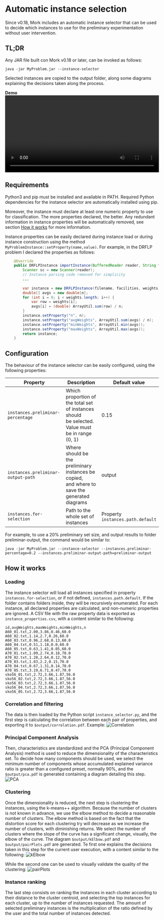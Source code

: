 # Automatic instance selection

Since v0.18, Mork includes an automatic instance selector that can be used to decide which instances 
to use for the preliminary experimentation without user intervention.

## TL;DR

Any JAR file built con Mork v0.18 or later, can be invoked as follows:
```text
java -jar MyProblem.jar --instance-selector
```

Selected instances are copied to the output folder, 
along some diagrams explaining the decisions taken along the process.

**Demo**
<video controls style="width: 100%">
<source src="../instance-selection.mp4" type="video/mp4">
</video>

## Requirements
Python3 and pip must be installed and available in PATH. 
Required Python dependencies for the instance selector are automatically installed using pip.

Moreover, the instance must declare at least one numeric property to use for classification. 
The more properties declared, the better. Any redundant information in instance properties will be 
automatically removed, see section [How it works](#how-it-works) for more information.

Instance properties can be easily declared during instance load or during instance construction using the method
`MyProblemInstance::setProperty(name,value)`. For example, in the DRFLP problem I declared the properties as follows:
```java
    @Override
    public DRFLPInstance importInstance(BufferedReader reader, String filename) {
        Scanner sc = new Scanner(reader);
        // Instance parsing code removed for simplicity
        ...
        
        var instance = new DRFLPInstance(filename, facilities, weights);
        double[] avgs = new double[n];
        for (int i = 0; i < weights.length; i++) {
            var row = weights[i];
            avgs[i] = (double) ArrayUtil.sum(row) / n;
        }
        instance.setProperty("n", n);
        instance.setProperty("avgWeights", ArrayUtil.sum(avgs) / n);
        instance.setProperty("minWeights", ArrayUtil.min(avgs));
        instance.setProperty("maxWeights", ArrayUtil.max(avgs));
        return instance;
    }
```

## Configuration
The behaviour of the instance selector can be easily configured, using the following properties:

| Property                           | Description                                                                                          | Default value                         |  
|------------------------------------|------------------------------------------------------------------------------------------------------|---------------------------------------|
| `instances.preliminar-percentage`  | Which proportion of the total set of instances should <br>be selected. Value must be in range (0, 1) | 0.15                                  |
| `instances.preliminar-output-path` | Where should be the preliminary instances be copied,<br> and where to save the generated diagrams    | output                                |
| `instances.for-selection`          | Path to the whole set of instances                                                                   | Property <br>`instances.path.default` |

For example, to use a 20% preliminary set size, and output results to folder preliminar-output, the command would be similar to:
```text
java -jar MyProblem.jar --instance-selector --instances.preliminar-percentage=0.2 --instances.preliminar-output-path=preliminar-output
```
## How it works

### Loading
The instance selector will load all instances specified in property `instances.for-selection`, or if not defined, `instances.path.default`.
If the folder contains folders inside, they will be recursively enumerated. For each instance, all declared properties are calculated, and non-numeric properties are ignored.
A CSV file with the raw property data is exported as `instance_properties.csv`, with a content similar to the following:
```csv
id,avgWeights,maxWeights,minWeights,n
A60_01.txt,2.00,3.86,0.46,60.0
A60_02.txt,1.14,2.7,0.26,60.0
A60_03.txt,0.96,2.68,0.13,60.0
A60_04.txt,0.51,1.18,0.0,60.0
A60_05.txt,0.63,1.41,0.05,60.0
A70_01.txt,1.09,2.74,0.18,70.0
A70_02.txt,1.28,2.64,0.12,70.0
A70_03.txt,1.03,2.2,0.15,70.0
A70_04.txt,0.67,1.31,0.14,70.0
A70_05.txt,3.19,6.71,0.47,70.0
sko56_01.txt,2.72,3.66,1.87,56.0
sko56_02.txt,2.72,3.66,1.87,56.0
sko56_03.txt,2.72,3.66,1.87,56.0
sko56_04.txt,2.72,3.66,1.87,56.0
sko56_05.txt,2.72,3.66,1.87,56.0
```

### Correlation and filtering
The data is then loaded by the Python script `instance_selector.py`, and the first step is 
calculating the correlation between each pair of properties, and exporting it to `$output/correlation.pdf`. Example:
![Correlation](correlation.png)

### Principal Component Analysis
Then, characteristics are standardized and the PCA (Principal Component Analysis) method is used to reduce
the dimensionality of the characteristics set. 
To decide how many components should be used, we select the minimum number of components whose accumulated
explained variance ratio is greater than a configured preset, normally 90%, and the `$output/pca.pdf` is generated 
containing a diagram detailing this step.
![PCA](pca.png)

### Clustering
Once the dimensionality is reduced, the next step is clustering the instances, using the k-means++ algorithm.
Because the number of clusters is not known in advance, we use the elbow method to decide a reasonable number of clusters.
The elbow method is based on the fact that the distortion score for each clustering try will decrease as we increase
the number of clusters, with diminishing returns. 
We select the number of clusters where the slope of the curve has a significant change, visually, the elbow of the curve.
The diagram `$output/kElbow.pdf` and `$output/pairPlots.pdf` are generated. Te first one explains the decisions taken in this step for the current user execution, with a content similar to the following:
![kElbow](kElbow.png)

While the second one can be used to visually validate the quality of the clustering:
![pairPlots](pairPlots.png)

### Instance ranking
The last step consists on ranking the instances in each cluster according to their distance to the cluster centroid,
and selecting the top instances for each cluster, up to the number of instances requested. 
The amount of selected preliminary instances is the multiplication of the ratio defined by the user and the total number of instances detected.